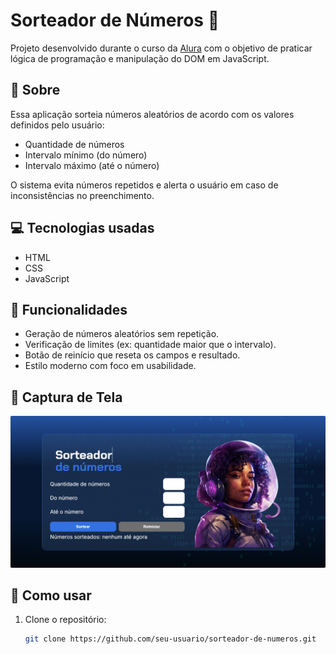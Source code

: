 # Sorteador de Números 🎲

Projeto desenvolvido durante o curso da [Alura](https://www.alura.com.br/) com o objetivo de praticar lógica de programação e manipulação do DOM em JavaScript.

## 📌 Sobre

Essa aplicação sorteia números aleatórios de acordo com os valores definidos pelo usuário:

- Quantidade de números
- Intervalo mínimo (do número)
- Intervalo máximo (até o número)

O sistema evita números repetidos e alerta o usuário em caso de inconsistências no preenchimento.

## 💻 Tecnologias usadas

- HTML
- CSS
- JavaScript

## 🧠 Funcionalidades

- Geração de números aleatórios sem repetição.
- Verificação de limites (ex: quantidade maior que o intervalo).
- Botão de reinício que reseta os campos e resultado.
- Estilo moderno com foco em usabilidade.


## 📸 Captura de Tela

![Imagem do Sorteador](https://github.com/Alyhrvds/sorteador-de-numeros/blob/main/sorteador.png?raw=true)




## 🚀 Como usar

1. Clone o repositório:
   ```bash
   git clone https://github.com/seu-usuario/sorteador-de-numeros.git
